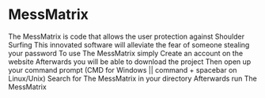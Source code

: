 # MessMatrix
The MessMatrix is code that allows the user protection against Shoulder Surfing
This innovated software will alleviate the fear of someone stealing your password
To use The MessMatrix simply Create an account on the website
Afterwards you will be able to download the project
Then open up your command prompt (CMD for Windows || command + spacebar on Linux/Unix)
Search for The MessMatrix in your directory
Afterwards run The MessMatrix
